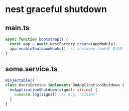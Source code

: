 # nest graceful shutdown

## main.ts

```ts
async function bootstrap() {
  const app = await NestFactory.create(AppModule);
  app.enableShutdownHooks(); // shutdown hook을 활성화
}
```

## some.service.ts

```ts
@Injectable()
class UsersService implements OnApplicationShutdown {
  onApplicationShutdown(signal: string) {
    console.log(signal); // e.g. "SIGINT"
  }
}
```
